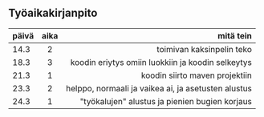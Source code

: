 ## Työaikakirjanpito

| päivä        | aika           | mitä tein  |
| ------------- |:-------------:| -----:|
| 14.3      | 2 | toimivan kaksinpelin teko |
| 18.3     | 3 |  koodin eriytys omiin luokkiin ja koodin selkeytys  |
| 21.3 | 1      |  koodin siirto maven projektiin |
|23.3 | 2 | helppo, normaali ja vaikea ai, ja asetusten alustus |
|24.3 | 1 | "työkalujen" alustus ja pienien bugien korjaus |